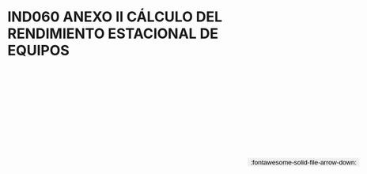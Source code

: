 
# IND060 ANEXO II CÁLCULO DEL RENDIMIENTO ESTACIONAL DE EQUIPOS

<a href='../IND060 ANEXO II CÁLCULO DEL RENDIMIENTO ESTACIONAL DE EQUIPOS.pdf' download>
<button class='md-button -primary' 
id='download-btn' style="position: fixed; top: 10%; right: 20px; 
        transform: translateY(-50%); z-index: 1000;  border: none; ">
:fontawesome-solid-file-arrow-down: 
</button>
</a>

<div 
    id='../IND060 ANEXO II CÁLCULO DEL RENDIMIENTO ESTACIONAL DE EQUIPOS.pdf' 
    data-pdf-url='../IND060 ANEXO II CÁLCULO DEL RENDIMIENTO ESTACIONAL DE EQUIPOS.pdf'
    style=' width: 100%; height: auto;overflow: auto;'>
</div>

